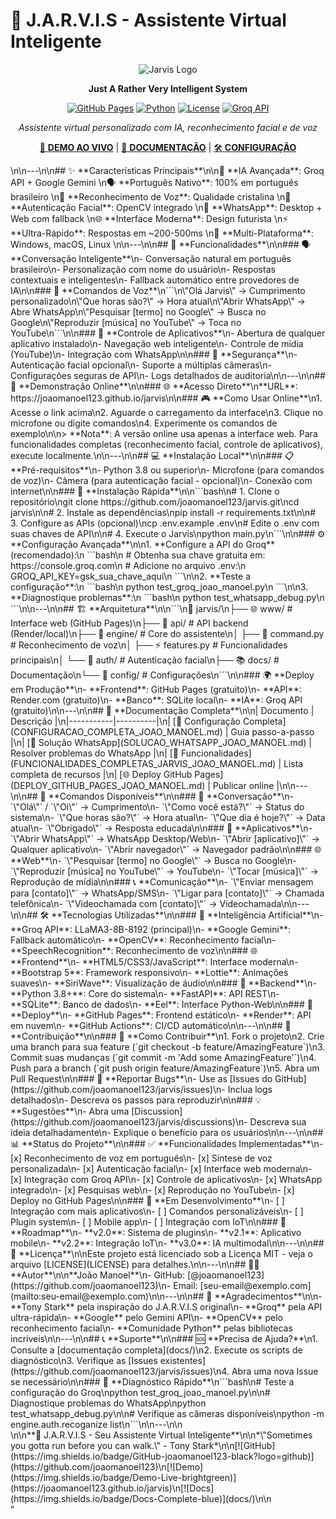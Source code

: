 # 🤖 J.A.R.V.I.S - Assistente Virtual Inteligente

<div align="center">

![Jarvis Logo](docs/assets/img/logo.ico)

**Just A Rather Very Intelligent System**

[![GitHub Pages](https://img.shields.io/badge/GitHub%20Pages-Live-brightgreen)](https://joaomanoel123.github.io/jarvis)
[![Python](https://img.shields.io/badge/Python-3.8+-blue)](https://python.org)
[![License](https://img.shields.io/badge/License-MIT-yellow)](LICENSE)
[![Groq API](https://img.shields.io/badge/Groq-API-orange)](https://groq.com)

*Assistente virtual personalizado com IA, reconhecimento facial e de voz*

[🚀 **DEMO AO VIVO**](https://joaomanoel123.github.io/jarvis) | [📖 **DOCUMENTAÇÃO**](docs/) | [🛠️ **CONFIGURAÇÃO**](CONFIGURACAO_COMPLETA_JOAO_MANOEL.md)

</div>\n\n---\n\n## ✨ **Características Principais**\n\n🧠 **IA Avançada**: Groq API + Google Gemini  \n🗣️ **Português Nativo**: 100% em português brasileiro  \n🎤 **Reconhecimento de Voz**: Qualidade cristalina  \n👤 **Autenticação Facial**: OpenCV integrado  \n📱 **WhatsApp**: Desktop + Web com fallback  \n🌐 **Interface Moderna**: Design futurista  \n⚡ **Ultra-Rápido**: Respostas em ~200-500ms  \n🔧 **Multi-Plataforma**: Windows, macOS, Linux  \n\n---\n\n## 🎯 **Funcionalidades**\n\n### 🗣️ **Conversação Inteligente**\n- Conversação natural em português brasileiro\n- Personalização com nome do usuário\n- Respostas contextuais e inteligentes\n- Fallback automático entre provedores de IA\n\n### 🎤 **Comandos de Voz**\n```\n\"Olá Jarvis\" → Cumprimento personalizado\n\"Que horas são?\" → Hora atual\n\"Abrir WhatsApp\" → Abre WhatsApp\n\"Pesquisar [termo] no Google\" → Busca no Google\n\"Reproduzir [música] no YouTube\" → Toca no YouTube\n```\n\n### 📱 **Controle de Aplicativos**\n- Abertura de qualquer aplicativo instalado\n- Navegação web inteligente\n- Controle de mídia (YouTube)\n- Integração com WhatsApp\n\n### 🔐 **Segurança**\n- Autenticação facial opcional\n- Suporte a múltiplas câmeras\n- Configurações seguras de API\n- Logs detalhados de auditoria\n\n---\n\n## 🚀 **Demonstração Online**\n\n### 🌐 **Acesso Direto**\n**URL**: https://joaomanoel123.github.io/jarvis\n\n### 🎮 **Como Usar Online**\n1. Acesse o link acima\n2. Aguarde o carregamento da interface\n3. Clique no microfone ou digite comandos\n4. Experimente os comandos de exemplo\n\n> **Nota**: A versão online usa apenas a interface web. Para funcionalidades completas (reconhecimento facial, controle de aplicativos), execute localmente.\n\n---\n\n## 💻 **Instalação Local**\n\n### 📋 **Pré-requisitos**\n- Python 3.8 ou superior\n- Microfone (para comandos de voz)\n- Câmera (para autenticação facial - opcional)\n- Conexão com internet\n\n### 🔧 **Instalação Rápida**\n\n```bash\n# 1. Clone o repositório\ngit clone https://github.com/joaomanoel123/jarvis.git\ncd jarvis\n\n# 2. Instale as dependências\npip install -r requirements.txt\n\n# 3. Configure as APIs (opcional)\ncp .env.example .env\n# Edite o .env com suas chaves de API\n\n# 4. Execute o Jarvis\npython main.py\n```\n\n### ⚙️ **Configuração Avançada**\n\n1. **Configure a API do Groq** (recomendado):\n   ```bash\n   # Obtenha sua chave gratuita em: https://console.groq.com\n   # Adicione no arquivo .env:\n   GROQ_API_KEY=gsk_sua_chave_aqui\n   ```\n\n2. **Teste a configuração**:\n   ```bash\n   python test_groq_joao_manoel.py\n   ```\n\n3. **Diagnostique problemas**:\n   ```bash\n   python test_whatsapp_debug.py\n   ```\n\n---\n\n## 🏗️ **Arquitetura**\n\n```\n📁 jarvis/\n├── 🌐 www/              # Interface web (GitHub Pages)\n├── 🤖 api/              # API backend (Render/local)\n├── 🧠 engine/           # Core do assistente\n│   ├── 🎤 command.py    # Reconhecimento de voz\n│   ├── ⚡ features.py   # Funcionalidades principais\n│   └── 👤 auth/         # Autenticação facial\n├── 📚 docs/             # Documentação\n└── 🔧 config/           # Configurações\n```\n\n### 🌍 **Deploy em Produção**\n- **Frontend**: GitHub Pages (gratuito)\n- **API**: Render.com (gratuito)\n- **Banco**: SQLite local\n- **IA**: Groq API (gratuito)\n\n---\n\n## 📖 **Documentação Completa**\n\n| Documento | Descrição |\n|-----------|----------|\n| [🔧 Configuração Completa](CONFIGURACAO_COMPLETA_JOAO_MANOEL.md) | Guia passo-a-passo |\n| [📱 Solução WhatsApp](SOLUCAO_WHATSAPP_JOAO_MANOEL.md) | Resolver problemas do WhatsApp |\n| [🚀 Funcionalidades](FUNCIONALIDADES_COMPLETAS_JARVIS_JOAO_MANOEL.md) | Lista completa de recursos |\n| [🌐 Deploy GitHub Pages](DEPLOY_GITHUB_PAGES_JOAO_MANOEL.md) | Publicar online |\n\n---\n\n## 🎯 **Comandos Disponíveis**\n\n### 💬 **Conversação**\n- `\"Olá\"` / `\"Oi\"` → Cumprimento\n- `\"Como você está?\"` → Status do sistema\n- `\"Que horas são?\"` → Hora atual\n- `\"Que dia é hoje?\"` → Data atual\n- `\"Obrigado\"` → Resposta educada\n\n### 📱 **Aplicativos**\n- `\"Abrir WhatsApp\"` → WhatsApp Desktop/Web\n- `\"Abrir [aplicativo]\"` → Qualquer aplicativo\n- `\"Abrir navegador\"` → Navegador padrão\n\n### 🌐 **Web**\n- `\"Pesquisar [termo] no Google\"` → Busca no Google\n- `\"Reproduzir [música] no YouTube\"` → YouTube\n- `\"Tocar [música]\"` → Reprodução de mídia\n\n### 📞 **Comunicação**\n- `\"Enviar mensagem para [contato]\"` → WhatsApp/SMS\n- `\"Ligar para [contato]\"` → Chamada telefônica\n- `\"Videochamada com [contato]\"` → Videochamada\n\n---\n\n## 🛠️ **Tecnologias Utilizadas**\n\n### 🧠 **Inteligência Artificial**\n- **Groq API**: LLaMA3-8B-8192 (principal)\n- **Google Gemini**: Fallback automático\n- **OpenCV**: Reconhecimento facial\n- **SpeechRecognition**: Reconhecimento de voz\n\n### 🌐 **Frontend**\n- **HTML5/CSS3/JavaScript**: Interface moderna\n- **Bootstrap 5**: Framework responsivo\n- **Lottie**: Animações suaves\n- **SiriWave**: Visualização de áudio\n\n### 🐍 **Backend**\n- **Python 3.8+**: Core do sistema\n- **FastAPI**: API REST\n- **SQLite**: Banco de dados\n- **Eel**: Interface Python-Web\n\n### 🚀 **Deploy**\n- **GitHub Pages**: Frontend estático\n- **Render**: API em nuvem\n- **GitHub Actions**: CI/CD automático\n\n---\n\n## 🤝 **Contribuição**\n\n### 🔧 **Como Contribuir**\n1. Fork o projeto\n2. Crie uma branch para sua feature (`git checkout -b feature/AmazingFeature`)\n3. Commit suas mudanças (`git commit -m 'Add some AmazingFeature'`)\n4. Push para a branch (`git push origin feature/AmazingFeature`)\n5. Abra um Pull Request\n\n### 🐛 **Reportar Bugs**\n- Use as [Issues do GitHub](https://github.com/joaomanoel123/jarvis/issues)\n- Inclua logs detalhados\n- Descreva os passos para reproduzir\n\n### 💡 **Sugestões**\n- Abra uma [Discussion](https://github.com/joaomanoel123/jarvis/discussions)\n- Descreva sua ideia detalhadamente\n- Explique o benefício para os usuários\n\n---\n\n## 📊 **Status do Projeto**\n\n### ✅ **Funcionalidades Implementadas**\n- [x] Reconhecimento de voz em português\n- [x] Síntese de voz personalizada\n- [x] Autenticação facial\n- [x] Interface web moderna\n- [x] Integração com Groq API\n- [x] Controle de aplicativos\n- [x] WhatsApp integrado\n- [x] Pesquisas web\n- [x] Reprodução no YouTube\n- [x] Deploy no GitHub Pages\n\n### 🚧 **Em Desenvolvimento**\n- [ ] Integração com mais aplicativos\n- [ ] Comandos personalizáveis\n- [ ] Plugin system\n- [ ] Mobile app\n- [ ] Integração com IoT\n\n### 🎯 **Roadmap**\n- **v2.0**: Sistema de plugins\n- **v2.1**: Aplicativo mobile\n- **v2.2**: Integração IoT\n- **v3.0**: IA multimodal\n\n---\n\n## 📄 **Licença**\n\nEste projeto está licenciado sob a Licença MIT - veja o arquivo [LICENSE](LICENSE) para detalhes.\n\n---\n\n## 👨‍💻 **Autor**\n\n**João Manoel**\n- GitHub: [@joaomanoel123](https://github.com/joaomanoel123)\n- Email: [seu-email@exemplo.com](mailto:seu-email@exemplo.com)\n\n---\n\n## 🙏 **Agradecimentos**\n\n- **Tony Stark** pela inspiração do J.A.R.V.I.S original\n- **Groq** pela API ultra-rápida\n- **Google** pelo Gemini API\n- **OpenCV** pelo reconhecimento facial\n- **Comunidade Python** pelas bibliotecas incríveis\n\n---\n\n## 📞 **Suporte**\n\n### 🆘 **Precisa de Ajuda?**\n1. Consulte a [documentação completa](docs/)\n2. Execute os scripts de diagnóstico\n3. Verifique as [Issues existentes](https://github.com/joaomanoel123/jarvis/issues)\n4. Abra uma nova Issue se necessário\n\n### 🔧 **Diagnóstico Rápido**\n```bash\n# Teste a configuração do Groq\npython test_groq_joao_manoel.py\n\n# Diagnostique problemas do WhatsApp\npython test_whatsapp_debug.py\n\n# Verifique as câmeras disponíveis\npython -m engine.auth.recoganize list\n```\n\n---\n\n<div align=\"center\">\n\n**🤖 J.A.R.V.I.S - Seu Assistente Virtual Inteligente**\n\n*\"Sometimes you gotta run before you can walk.\" - Tony Stark*\n\n[![GitHub](https://img.shields.io/badge/GitHub-joaomanoel123-black?logo=github)](https://github.com/joaomanoel123)\n[![Demo](https://img.shields.io/badge/Demo-Live-brightgreen)](https://joaomanoel123.github.io/jarvis)\n[![Docs](https://img.shields.io/badge/Docs-Complete-blue)](docs/)\n\n</div>"